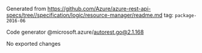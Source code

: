 Generated from https://github.com/Azure/azure-rest-api-specs/tree//specification/logic/resource-manager/readme.md tag: `package-2016-06`

Code generator @microsoft.azure/autorest.go@2.1.168

No exported changes